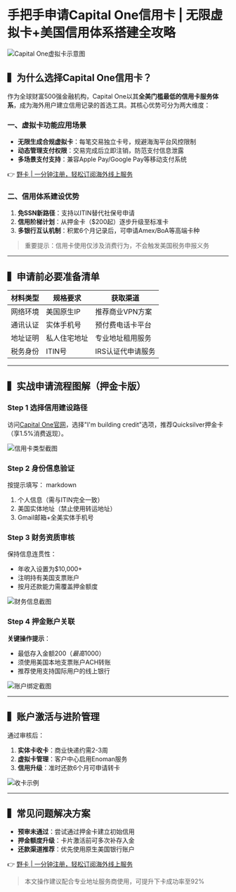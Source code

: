 # 手把手申请Capital One信用卡 | 无限虚拟卡+美国信用体系搭建全攻略

![Capital One虚拟卡示意图](https://bbtdd.com/wp-content/uploads/img/16608833267.webp)

## ▍为什么选择Capital One信用卡？

作为全球财富500强金融机构，Capital One以其**全美门槛最低的信用卡服务体系**，成为海外用户建立信用记录的首选工具。其核心优势可分为两大维度：

### 一、虚拟卡功能应用场景
- **无限生成合规虚拟卡**：每笔交易独立卡号，规避海淘平台风控限制
- **动态管理支付权限**：交易完成后立即注销，防范支付信息泄露
- **多场景支付支持**：兼容Apple Pay/Google Pay等移动支付系统

👉 [野卡 | 一分钟注册，轻松订阅海外线上服务](https://bbtdd.com/yeka)

### 二、信用体系建设优势
1. **免SSN新路径**：支持以ITIN替代社保号申请
2. **信用阶梯计划**：从押金卡（$200起）逐步升级至标准卡
3. **多银行互认机制**：积累6个月记录后，可申请Amex/BoA等高端卡种

> 重要提示：信用卡使用仅涉及消费行为，不会触发美国税务申报义务

---

## ▍申请前必要准备清单
| 材料类型 | 规格要求 | 获取渠道 |
|---------|---------|---------|
| 网络环境 | 美国原生IP | 推荐商业VPN方案 |
| 通讯认证 | 实体手机号 | 预付费电话卡平台 |
| 地址证明 | 私人住宅地址 | 专业地址租用服务 |
| 税务身份 | ITIN号 | IRS认证代申请服务 |

---

## ▍实战申请流程图解（押金卡版）

### Step 1 选择信用建设路径
访问[Capital One官网](https://bbtdd.com/yeka)，选择"I'm building credit"选项，推荐Quicksilver押金卡（享1.5%消费返现）。

![信用卡类型截图](https://bbtdd.com/wp-content/uploads/img/3517557028697.webp)

### Step 2 身份信息验证
按提示填写：
markdown
1. 个人信息（需与ITIN完全一致）
2. 美国实体地址（禁止使用转运地址）
3. Gmail邮箱+全美实体手机号


### Step 3 财务资质审核
保持信息连贯性：
- 年收入设置为$10,000+
- 注明持有美国支票账户
- 按月还款能力需覆盖押金额度

![财务信息截图](https://bbtdd.com/wp-content/uploads/img/367927683.webp)

### Step 4 押金账户关联
**关键操作提示**：
- 最低存入金额$200（最高$1000）
- 须使用美国本地支票账户ACH转账
- 推荐使用支持国际用户的线上银行

![账户绑定截图](https://bbtdd.com/wp-content/uploads/img/3569372082.webp)

---

## ▍账户激活与进阶管理
通过审核后：
1. **实体卡收卡**：商业快递约需2-3周
2. **虚拟卡管理**：客户中心启用Enoman服务
3. **信用升级**：准时还款6个月可申请转卡

![收卡示例](https://bbtdd.com/wp-content/uploads/img/552266302034.webp)

---

## ▍常见问题解决方案
- **预审未通过**：尝试通过押金卡建立初始信用
- **押金额度升级**：卡片激活前可多次补存入金
- **还款渠道推荐**：优先使用原生美国银行账户

👉 [野卡 | 一分钟注册，轻松订阅海外线上服务](https://bbtdd.com/yeka)

> 本文操作建议配合专业地址服务商使用，可提升下卡成功率至92%